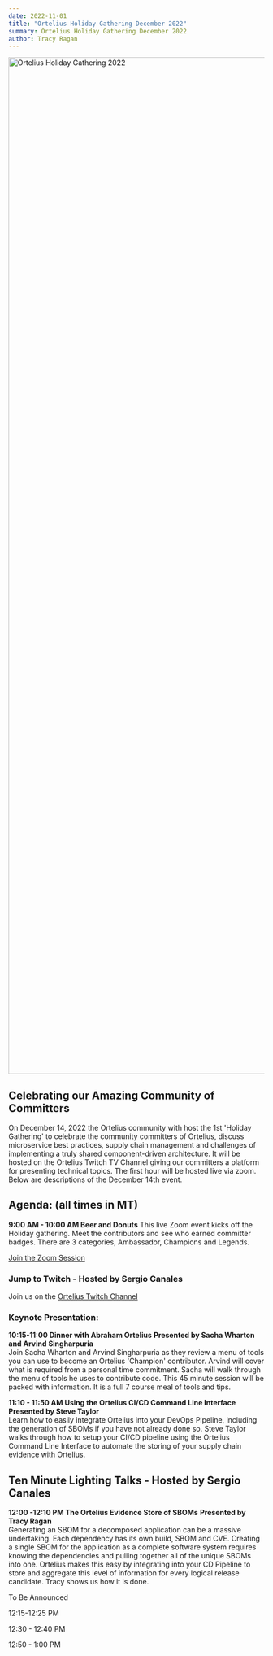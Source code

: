 ```yaml
---
date: 2022-11-01
title: "Ortelius Holiday Gathering December 2022"
summary: Ortelius Holiday Gathering December 2022
author: Tracy Ragan
---
```


<div class="col-center">
<img src="/images/ortelius-holiday-12-2022.png" alt="Ortelius Holiday Gathering 2022" height="2000px" width="1000px" />
</div>
<p></p>

## Celebrating our Amazing Community of Committers

On December 14, 2022 the Ortelius community with host the 1st 'Holiday Gathering' to celebrate the community committers of Ortelius, discuss microservice best practices, supply chain management and challenges of implementing a truly shared component-driven architecture. It will be hosted on the Ortelius Twitch TV Channel giving our committers a platform for presenting technical topics. The first hour will be hosted live via zoom. Below are descriptions of the December 14th event.

## Agenda: (all times in MT)

<strong>9:00 AM - 10:00 AM Beer and Donuts</strong> 
This live Zoom event kicks off the Holiday gathering. Meet the contributors and see who earned committer badges. There are 3 categories, Ambassador, Champions and Legends.

[Join the Zoom Session](https://us02web.zoom.us/j/5054246440?pwd=NFRwZWd3RGdlV09JdTBneHI1WGJWdz09)


### Jump to Twitch - Hosted by Sergio Canales
Join us on the [Ortelius Twitch Channel](https://www.twitch.tv/orteliusos)

### Keynote Presentation:
<strong>10:15-11:00 Dinner with Abraham Ortelius</strong>
<strong>Presented by Sacha Wharton and Arvind Singharpuria</strong><br>
Join Sacha Wharton and Arvind Singharpuria as they review a menu of tools you can use to become an Ortelius 'Champion' contributor. Arvind will cover what is required from a personal time commitment. Sacha will walk through the menu of tools he uses to contribute code. This 45 minute session will be packed with information. It is a full 7 course meal of tools and tips.  

<strong>11:10 - 11:50 AM  Using the Ortelius CI/CD Command Line Interface</strong>
<strong>Presented by Steve Taylor</strong><br>
Learn how to easily integrate Ortelius into your DevOps Pipeline, including the generation of SBOMs if you have not already done so. Steve Taylor walks through how to setup your CI/CD pipeline using the Ortelius Command Line Interface to automate the storing of your supply chain evidence with Ortelius. 
<br>

## Ten Minute Lighting Talks - Hosted by Sergio Canales

<strong>12:00 -12:10 PM The Ortelius Evidence Store of SBOMs</strong>
<strong>Presented by Tracy Ragan</strong><br>
Generating an SBOM for a decomposed application can be a massive undertaking. Each dependency has its own build, SBOM and CVE. Creating a single SBOM for the application as a complete software system requires knowing the dependencies and pulling together all of the unique SBOMs into one. Ortelius makes this easy by integrating into your CD Pipeline to store and aggregate this level of information for every logical release candidate. Tracy shows us how it is done.</p>

To Be Announced

12:15-12:25 PM 

12:30 - 12:40 PM 

12:50 - 1:00 PM 

